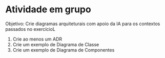 # Atividade em grupo

Objetivo: Crie diagramas arquiteturais com apoio da IA para os contextos passados no exercícioL

1. Crie ao menos um ADR
2. Crie um exemplo de Diagrama de Classe
3. Crie um exemplo de Diagrama de Componentes
